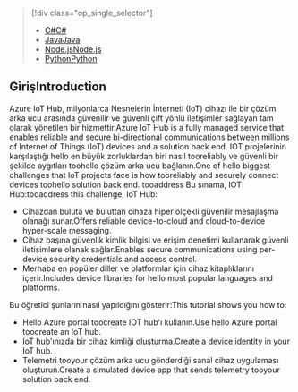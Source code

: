 > [!div class="op_single_selector"]
> * [<span data-ttu-id="b5c3f-101">C#</span><span class="sxs-lookup"><span data-stu-id="b5c3f-101">C#</span></span>](../articles/iot-hub/iot-hub-csharp-csharp-getstarted.md)
> * [<span data-ttu-id="b5c3f-102">Java</span><span class="sxs-lookup"><span data-stu-id="b5c3f-102">Java</span></span>](../articles/iot-hub/iot-hub-java-java-getstarted.md)
> * [<span data-ttu-id="b5c3f-103">Node.js</span><span class="sxs-lookup"><span data-stu-id="b5c3f-103">Node.js</span></span>](../articles/iot-hub/iot-hub-node-node-getstarted.md)
> * [<span data-ttu-id="b5c3f-104">Python</span><span class="sxs-lookup"><span data-stu-id="b5c3f-104">Python</span></span>](../articles/iot-hub/iot-hub-python-getstarted.md)
> 
> 

## <a name="introduction"></a><span data-ttu-id="b5c3f-105">Giriş</span><span class="sxs-lookup"><span data-stu-id="b5c3f-105">Introduction</span></span>
<span data-ttu-id="b5c3f-106">Azure IoT Hub, milyonlarca Nesnelerin İnterneti (IoT) cihazı ile bir çözüm arka ucu arasında güvenilir ve güvenli çift yönlü iletişimler sağlayan tam olarak yönetilen bir hizmettir.</span><span class="sxs-lookup"><span data-stu-id="b5c3f-106">Azure IoT Hub is a fully managed service that enables reliable and secure bi-directional communications between millions of Internet of Things (IoT) devices and a solution back end.</span></span> <span data-ttu-id="b5c3f-107">IOT projelerinin karşılaştığı hello en büyük zorluklardan biri nasıl tooreliably ve güvenli bir şekilde aygıtları toohello çözüm arka ucu bağlanın.</span><span class="sxs-lookup"><span data-stu-id="b5c3f-107">One of hello biggest challenges that IoT projects face is how tooreliably and securely connect devices toohello solution back end.</span></span> <span data-ttu-id="b5c3f-108">tooaddress Bu sınama, IOT Hub:</span><span class="sxs-lookup"><span data-stu-id="b5c3f-108">tooaddress this challenge, IoT Hub:</span></span>

* <span data-ttu-id="b5c3f-109">Cihazdan buluta ve buluttan cihaza hiper ölçekli güvenilir mesajlaşma olanağı sunar.</span><span class="sxs-lookup"><span data-stu-id="b5c3f-109">Offers reliable device-to-cloud and cloud-to-device hyper-scale messaging.</span></span>
* <span data-ttu-id="b5c3f-110">Cihaz başına güvenlik kimlik bilgisi ve erişim denetimi kullanarak güvenli iletişimlere olanak sağlar.</span><span class="sxs-lookup"><span data-stu-id="b5c3f-110">Enables secure communications using per-device security credentials and access control.</span></span>
* <span data-ttu-id="b5c3f-111">Merhaba en popüler diller ve platformlar için cihaz kitaplıklarını içerir.</span><span class="sxs-lookup"><span data-stu-id="b5c3f-111">Includes device libraries for hello most popular languages and platforms.</span></span>

<span data-ttu-id="b5c3f-112">Bu öğretici şunların nasıl yapıldığını gösterir:</span><span class="sxs-lookup"><span data-stu-id="b5c3f-112">This tutorial shows you how to:</span></span>

* <span data-ttu-id="b5c3f-113">Hello Azure portal toocreate IOT hub'ı kullanın.</span><span class="sxs-lookup"><span data-stu-id="b5c3f-113">Use hello Azure portal toocreate an IoT hub.</span></span>
* <span data-ttu-id="b5c3f-114">IoT hub'ınızda bir cihaz kimliği oluşturma.</span><span class="sxs-lookup"><span data-stu-id="b5c3f-114">Create a device identity in your IoT hub.</span></span>
* <span data-ttu-id="b5c3f-115">Telemetri tooyour çözüm arka ucu gönderdiği sanal cihaz uygulaması oluşturun.</span><span class="sxs-lookup"><span data-stu-id="b5c3f-115">Create a simulated device app that sends telemetry tooyour solution back end.</span></span>

